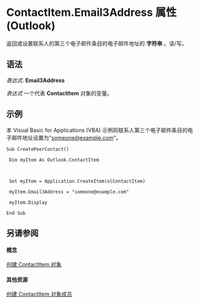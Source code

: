 
# ContactItem.Email3Address 属性 (Outlook)

返回或设置联系人的第三个电子邮件条目的电子邮件地址的 **字符串** 。读/写。


## 语法

 _表达式_. **Email3Address**

 _表达式_ 一个代表 **ContactItem** 对象的变量。


## 示例

本 Visual Basic for Applications (VBA) 示例将联系人第三个电子邮件条目的电子邮件地址设置为"someone@example.com"。


```
Sub CreatePeerContact() 
 
 Dim myItem As Outlook.ContactItem 
 
 
 
 Set myItem = Application.CreateItem(olContactItem) 
 
 myItem.Email3Address = "someone@example.com" 
 
 myItem.Display 
 
End Sub
```


## 另请参阅


#### 概念


[创建 ContactItem 对象](8e32093c-a678-f1fd-3f35-c2d8994d166f.md)
#### 其他资源


[创建 ContactItem 对象成员](a8b13369-4c87-02aa-e62a-1f3067e559fa.md)